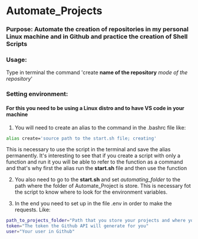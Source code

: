 # Automate_Projects

### Purpose: Automate the creation of repositories in my personal Linux machine and in Github and practice the creation of Shell Scripts

### Usage:

Type in terminal the command 'create **name of the repository** _mode of the repository_'

### Setting environment:

#### For this you need to be using a Linux distro and to have VS code in your machine
 
1. You will need to create an alias to the command in the .bashrc file like:
```bash
alias create='source path to the start.sh file; creating'
```
This is necessary to use the script in the terminal and save the alias permanently.
It's interesting to see that if you create a script with only a function and run it you will be able to refer to the function as a command and that's why first the alias run the **start.sh** file and then use the function

2. You also need to go to the **start.sh** and set _automating_folder_ to the path where the folder of Automate_Project is store. This is necessary fot the script to know where to look for the environment variables.

3. In the end you need to set up in the file .env in order to make the requests. Like:
```bash
path_to_projects_folder="Path that you store your projects and where you want the script to create the repository"
token="The token the Github API will generate for you"
user="Your user in Github"
```
